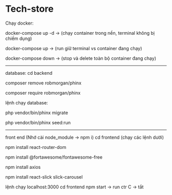 # Tech-store

Chạy docker:

docker-compose up -d  -> (chạy container trong nền, terminal không bị chiếm dụng)

docker-compose up     -> (run giữ terminal vs  container đang chạy)

docker-compose down   -> (stop và delete toàn bộ container đang chạy)


---

database: cd backend

composer remove robmorgan/phinx

composer require robmorgan/phinx

lệnh chạy database:

php vendor/bin/phinx migrate

php vendor/bin/phinx seed:run

---

front end (Nhớ cài node_module -> npm i) 
cd frontend (chạy các lệnh dưới)

npm install react-router-dom

npm install @fortawesome/fontawesome-free

npm install axios

npm install react-slick slick-carousel


lệnh chạy localhost:3000
cd frontend
npm start -> run
ctr C  -> tắt
